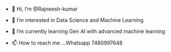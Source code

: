 - 👋 Hi, I’m @Rajneesh-kumar
- 👀 I’m interested in Data Science and Machine Learning
- 🌱 I’m currently learning Gen AI with advanced machine learning

- 📫 How to reach me ...Whatsapp 7480997648


<!---
Rajneesh-2kumar/Rajneesh-2kumar is a ✨ special ✨ repository because its `README.md` (this file) appears on your GitHub profile.
You can click the Preview link to take a look at your changes.
--->
